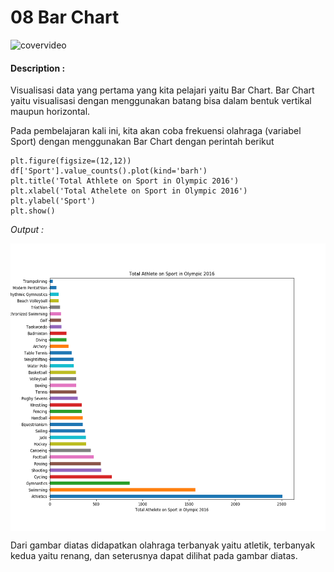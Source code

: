# 08 Bar Chart

![covervideo](http://bit.ly/makeaicovervideo)

#### **Description :**
Visualisasi data yang pertama yang kita pelajari yaitu Bar Chart. Bar Chart yaitu visualisasi dengan menggunakan batang bisa dalam bentuk vertikal maupun horizontal. 


Pada pembelajaran kali ini, kita akan coba frekuensi olahraga (variabel Sport) dengan menggunakan Bar Chart dengan perintah berikut 
```
plt.figure(figsize=(12,12))
df['Sport'].value_counts().plot(kind='barh')
plt.title('Total Athlete on Sport in Olympic 2016')
plt.xlabel('Total Athelete on Sport in Olympic 2016')
plt.ylabel('Sport')
plt.show()
```
*Output :*

<img src ="https://github.com/BenedictusAryo/documents_assets/raw/master/New%20CourseMap/Basic%20Course/3_Basic%20Visualization/Assets/Figure_1.png" width="560" height="460" align="center"/>

Dari gambar diatas didapatkan olahraga terbanyak yaitu atletik, terbanyak kedua yaitu renang, dan seterusnya dapat dilihat pada gambar diatas. 
